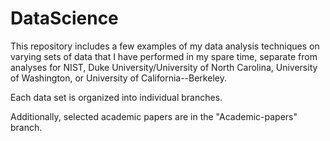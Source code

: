 # DataScience
This repository includes a few examples of my data analysis techniques on varying sets of data that I have performed in my spare time, separate from analyses for NIST, Duke University/University of North Carolina, University of Washington, or University of California--Berkeley.  

Each data set is organized into individual branches.  

Additionally, selected academic papers are in the "Academic-papers" branch.  
